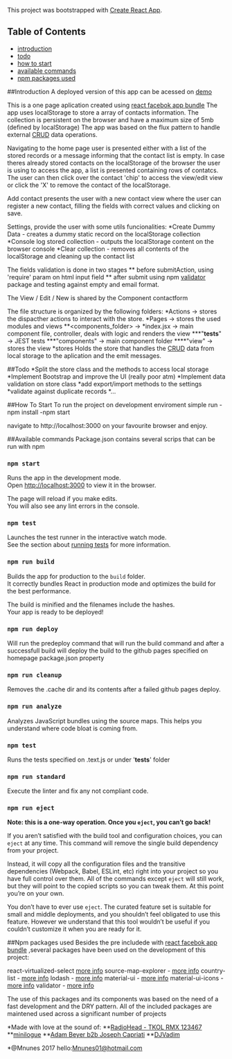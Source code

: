 This project was bootstrapped with [Create React App](https://github.com/facebookincubator/create-react-app).
## Table of Contents
- [introduction](#introduction)
- [todo](#todo)
- [how to start](#how-to-start)
- [available commands](#available-commands)
- [npm packages used](#npm-packages-used)

##Introduction
A deployed version of this app can be acessed on [demo](https://mnunes01.github.io/reactcontact/)

This is a one page aplication created using [react facebok app bundle](https://github.com/facebookincubator/create-react-app)
The app uses localStorage to store a array of contacts information.
The collection is persistent on the browser and have a maximum size of 5mb (defined by localStorage)
The app was based on the flux pattern to handle external [CRUD](https://en.wikipedia.org/wiki/Create,_read,_update_and_delete) data operations.

Navigating to the home page user is presented either with a list of the stored records or a message informing that the contact list is empty.
In case theres already stored contacts on the localStorage of the browser the user is using to access the app, a list is presented containing rows of contatcs.
The user can then click over the contact 'chip' to access the view/edit view or click the 'X' to remove the contact of the localStorage.

Add contact presents the user with a new contact view where the user can register a new contact, filling the fields with correct values and clicking on save.

Settings, provide the user with some utils funcionalities:
*Create Dummy Data - creates a dummy static record on the localStorage collection
*Console log stored collection - outputs the localStorage content on the browser console
*Clear collection - removes all contents of the localStorage and cleaning up the contact list

The fields validation is done in two stages
** before submitAction, using 'require' param on html input field
** after submit using npm [validator](https://www.npmjs.com/package/validator) package and testing against empty and email format.


The View / Edit / New is shared by the Component contactform

The file structure is organized by the following folders:
*Actions -> stores the dispacther actions to interact with the store.
*Pages -> stores the used modules and views
**<components_folder> ->
*index.jsx -> main component file, controller, deals with logic and renders the view
***"__tests__" -> JEST tests
***"components" -> main component folder
****"view<component name>" -> stores the view
*stores
Holds the store that handles the [CRUD](https://en.wikipedia.org/wiki/Create,_read,_update_and_delete) data from local storage to the aplication and the emit messages.

##Todo
*Split the store class and the methods to access local storage
*Implement Bootstrap and improve the UI (really poor atm)
*Implement data validation on store class
*add export/import methods to the settings
*validate against duplicate records
*...

##How To Start
To run the project on development enviroment simple run
-npm install
-npm start

navigate to http://localhost:3000 on your favourite browser and enjoy.


##Available commands
Package.json contains several scrips that can be run with npm

### `npm start`

Runs the app in the development mode.<br>
Open [http://localhost:3000](http://localhost:3000) to view it in the browser.

The page will reload if you make edits.<br>
You will also see any lint errors in the console.

### `npm test`

Launches the test runner in the interactive watch mode.<br>
See the section about [running tests](#running-tests) for more information.

### `npm run build`

Builds the app for production to the `build` folder.<br>
It correctly bundles React in production mode and optimizes the build for the best performance.

The build is minified and the filenames include the hashes.<br>
Your app is ready to be deployed!

### `npm run deploy`

Will run the predeploy command that will run the build command and after a successfull build will deploy the build to the github pages specified on homepage package.json property

### `npm run cleanup`

Removes the .cache dir and its contents after a failed github pages deploy.

### `npm run analyze`

Analyzes JavaScript bundles using the source maps. This helps you understand where code bloat is coming from.

### `npm test`

Runs the tests specified on <component>.text.js or under '__tests__' folder

### `npm run standard`

Execute the linter and fix any not compliant code.

### `npm run eject`

**Note: this is a one-way operation. Once you `eject`, you can’t go back!**

If you aren’t satisfied with the build tool and configuration choices, you can `eject` at any time. This command will remove the single build dependency from your project.

Instead, it will copy all the configuration files and the transitive dependencies (Webpack, Babel, ESLint, etc) right into your project so you have full control over them. All of the commands except `eject` will still work, but they will point to the copied scripts so you can tweak them. At this point you’re on your own.

You don’t have to ever use `eject`. The curated feature set is suitable for small and middle deployments, and you shouldn’t feel obligated to use this feature. However we understand that this tool wouldn’t be useful if you couldn’t customize it when you are ready for it.


##Npm packages used
Besides the pre includede with [react facebok app bundle](https://github.com/facebookincubator/create-react-app) ,several packages have been used on the development of this project:

react-virtualized-select [more info](https://www.npmjs.com/package/react-virtualized-select)
source-map-explorer - [more info](https://www.npmjs.com/package/source-map-explorer)
country-list - [more info](https://www.npmjs.com/package/country-list)
lodash - [more info](https://www.npmjs.com/package/lodash)
material-ui - [more info](https://www.npmjs.com/package/material-ui)
material-ui-icons - [more info](https://www.npmjs.com/package/material-ui-icons)
validator - [more info](https://www.npmjs.com/package/validator)

The use of this packages and its components was based on the need of a fast development and the DRY pattern.
All of the included packages are maintened used across a significant number of projects




*Made with love at the sound of:
**[RadioHead - TKOL RMX 123467](https://open.spotify.com/album/47xaqCsJcYFWqD1gwujl1T)
**[minilogue](https://www.youtube.com/watch?v=qgiL7lsIATA)
**[Adam Beyer b2b Joseph Capriati](https://www.youtube.com/watch?v=0QLmIL7ffcQ)
**[DJVadim](https://www.youtube.com/watch?v=alJTygi_A9k)


*@Mnunes 2017 hello:[Mnunes01@hotmail.com](mailto:mnunes01@hotmail.com)

